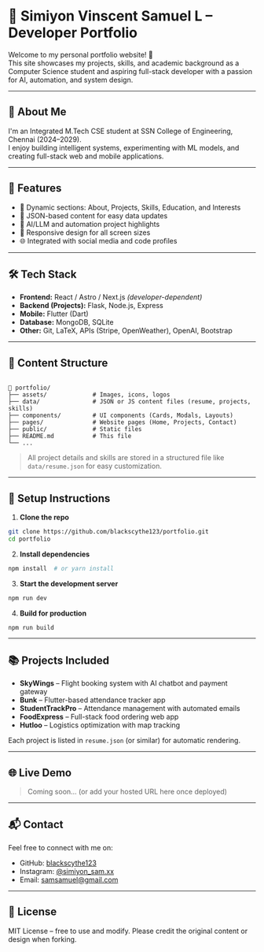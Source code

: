
# 💼 Simiyon Vinscent Samuel L – Developer Portfolio

Welcome to my personal portfolio website! 🚀  
This site showcases my projects, skills, and academic background as a Computer Science student 
and aspiring full-stack developer with a passion for AI, automation, and system design.

---

## 📌 About Me

I'm an Integrated M.Tech CSE student at SSN College of Engineering, Chennai (2024–2029).  
I enjoy building intelligent systems, experimenting with ML models, and creating full-stack web and mobile applications.

---

## 🧩 Features

- 📄 Dynamic sections: About, Projects, Skills, Education, and Interests
- 🧠 JSON-based content for easy data updates
- 💬 AI/LLM and automation project highlights
- 📱 Responsive design for all screen sizes
- 🌐 Integrated with social media and code profiles

---

## 🛠️ Tech Stack

- **Frontend:** React / Astro / Next.js *(developer-dependent)*  
- **Backend (Projects):** Flask, Node.js, Express  
- **Mobile:** Flutter (Dart)  
- **Database:** MongoDB, SQLite  
- **Other:** Git, LaTeX, APIs (Stripe, OpenWeather), OpenAI, Bootstrap

---

## 📁 Content Structure

```

📂 portfolio/
├── assets/             # Images, icons, logos
├── data/               # JSON or JS content files (resume, projects, skills)
├── components/         # UI components (Cards, Modals, Layouts)
├── pages/              # Website pages (Home, Projects, Contact)
├── public/             # Static files
├── README.md           # This file
└── ...

````

> All project details and skills are stored in a structured file like `data/resume.json` for easy customization.

---

## 🔧 Setup Instructions

1. **Clone the repo**  
```bash
git clone https://github.com/blackscythe123/portfolio.git
cd portfolio
````

2. **Install dependencies**

```bash
npm install  # or yarn install
```

3. **Start the development server**

```bash
npm run dev
```

4. **Build for production**

```bash
npm run build
```

---

## 📚 Projects Included

* **SkyWings** – Flight booking system with AI chatbot and payment gateway
* **Bunk** – Flutter-based attendance tracker app
* **StudentTrackPro** – Attendance management with automated emails
* **FoodExpress** – Full-stack food ordering web app
* **Hutloo** – Logistics optimization with map tracking

Each project is listed in `resume.json` (or similar) for automatic rendering.

---

## 🌐 Live Demo

> Coming soon… (or add your hosted URL here once deployed)

---

## 📬 Contact

Feel free to connect with me on:

* GitHub: [blackscythe123](https://github.com/blackscythe123)
* Instagram: [@simiyon\_sam.xx](https://www.instagram.com/simiyon_sam.xx)
* Email: [samsamuel@gmail.com](mailto:samsamuel@gmail.com)

---

## 📄 License

MIT License – free to use and modify. Please credit the original content or design when forking.


